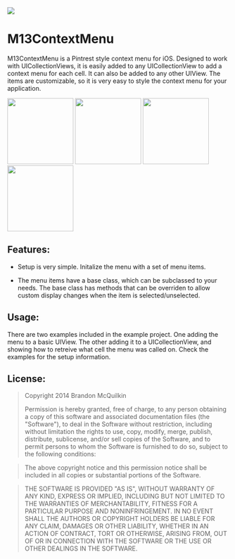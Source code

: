 <img src="https://raw.githubusercontent.com/Marxon13/M13ContextMenu/master/ImageResources/M13ContextMenuBanner.png">

M13ContextMenu
============

M13ContextMenu is a Pintrest style context menu for iOS. Designed to work with UICollectionViews, it is easily added to any UICollectionView to add a context menu for each cell. It can also be added to any other UIView. The items are  customizable, so it is very easy to style the context menu for your application.

<img src="https://raw.githubusercontent.com/Marxon13/M13ContextMenu/master/ImageResources/BasicViewNoSelection.png" width="150px">

<img src="https://raw.githubusercontent.com/Marxon13/M13ContextMenu/master/ImageResources/BasicViewSelection.png" width="150px">

<img src="https://raw.githubusercontent.com/Marxon13/M13ContextMenu/master/ImageResources/CollectionViewNoSelection.png" width="150px">

<img src="https://raw.githubusercontent.com/Marxon13/M13ContextMenu/master/ImageResources/CollectionViewSelection.png" width="150px">

Features:
----------

* Setup is very simple. Initalize the menu with a set of menu items.

* The menu items have a base class, which can be subclassed to your needs. The base class has methods that can be overriden to allow custom display changes when the item is selected/unselected.

Usage:
-------
There are two examples included in the example project. One adding the menu to a basic UIView. The other adding it to a UICollectionView, and showing how to retreive what cell the menu was called on. Check the examples for the setup information.


License:
---------
> Copyright 2014 Brandon McQuilkin 
>
>Permission is hereby granted, free of charge, to any person obtaining
a copy of this software and associated documentation files (the
"Software"), to deal in the Software without restriction, including
without limitation the rights to use, copy, modify, merge, publish,
distribute, sublicense, and/or sell copies of the Software, and to
permit persons to whom the Software is furnished to do so, subject to
the following conditions:

>The above copyright notice and this permission notice shall be
included in all copies or substantial portions of the Software.

>THE SOFTWARE IS PROVIDED "AS IS", WITHOUT WARRANTY OF ANY KIND,
EXPRESS OR IMPLIED, INCLUDING BUT NOT LIMITED TO THE WARRANTIES OF
MERCHANTABILITY, FITNESS FOR A PARTICULAR PURPOSE AND
NONINFRINGEMENT. IN NO EVENT SHALL THE AUTHORS OR COPYRIGHT HOLDERS BE
LIABLE FOR ANY CLAIM, DAMAGES OR OTHER LIABILITY, WHETHER IN AN ACTION
OF CONTRACT, TORT OR OTHERWISE, ARISING FROM, OUT OF OR IN CONNECTION
WITH THE SOFTWARE OR THE USE OR OTHER DEALINGS IN THE SOFTWARE.
